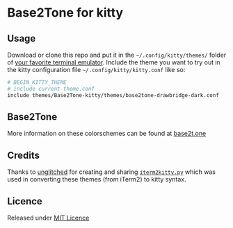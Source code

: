 # Base2Tone for kitty

## Usage
Download or clone this repo and put it in the `~/.config/kitty/themes/` folder of [your favorite terminal emulator](https://sw.kovidgoyal.net/kitty/).
Include the theme you want to try out in the kitty configuration file `~/.config/kitty/kitty.conf` like so:

```sh
# BEGIN_KITTY_THEME
# include current-theme.conf
include themes/Base2Tone-kitty/themes/base2tone-drawbridge-dark.conf
```

## Base2Tone
More information on these colorschemes can be found at [base2t.one](https:base2t.one)

## Credits
Thanks to [unglitched](https://github.com/unglitched) for creating and sharing [`iterm2kitty.py`](https://gist.github.com/atelierbram/a1389a9a9a825b933dd8ae88220fc5fd) which was used in converting these themes (from iTerm2) to kitty syntax.

## Licence
Released under [MIT Licence](https://atelierbram.mit-license.org)
